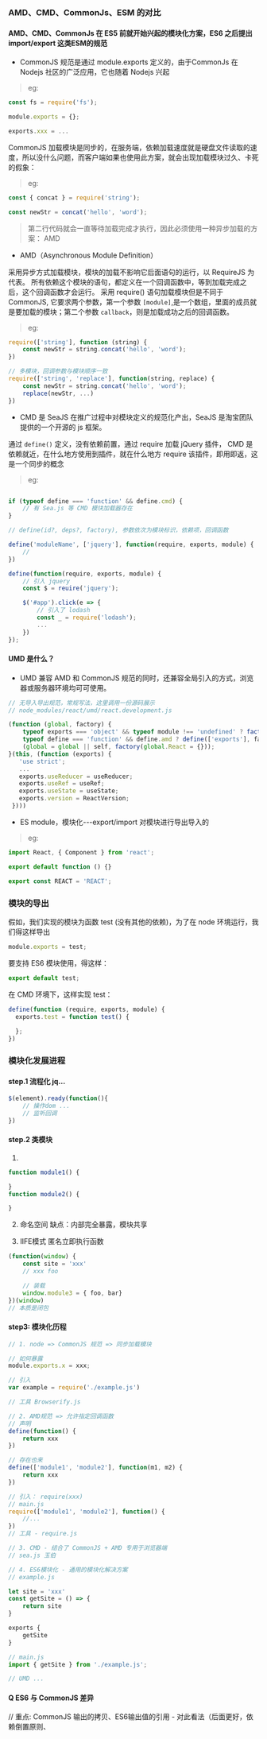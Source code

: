 ### AMD、CMD、CommonJs、ESM 的对比

#### AMD、CMD、CommonJs 在 ES5 前就开始兴起的模块化方案，ES6 之后提出 import/export 这类ESM的规范

- CommonJS 规范是通过 module.exports 定义的，由于CommonJs 在 Nodejs 社区的广泛应用，它也随着 Nodejs 兴起

> eg:
```js
const fs = require('fs');

module.exports = {};

exports.xxx = ...
```

CommonJS 加载模块是同步的，在服务端，依赖加载速度就是硬盘文件读取的速度，所以没什么问题，而客户端如果也使用此方案，就会出现加载模块过久、卡死的假象：

> eg:
```js
const { concat } = require('string');

const newStr = concat('hello', 'word');
```

> 第二行代码就会一直等待加载完成才执行，因此必须使用一种异步加载的方案： AMD

- AMD（Asynchronous Module Definition）

采用异步方式加载模块，模块的加载不影响它后面语句的运行，以 RequireJS 为代表。
所有依赖这个模块的语句，都定义在一个回调函数中，等到加载完成之后，这个回调函数才会运行。
采用 require() 语句加载模块但是不同于 CommonJS, 它要求两个参数，第一个参数 `[module]`,是一个数组，里面的成员就是要加载的模块；第二个参数 `callback`，则是加载成功之后的回调函数。

> eg:
```js
require(['string'], function (string) {
    const newStr = string.concat('hello', 'word');
})

// 多模块，回调参数与模块顺序一致
require(['string', 'replace'], function(string, replace) {
    const newStr = string.concat('hello', 'word');
    replace(newStr, ...)
})
```

- CMD 是 SeaJS 在推广过程中对模块定义的规范化产出，SeaJS 是淘宝团队提供的一个开源的 js 框架。

通过 `define()` 定义，没有依赖前置，通过 require 加载 jQuery 插件，  CMD 是依赖就近，在什么地方使用到插件，就在什么地方 require 该插件，即用即返，这是一个同步的概念

> eg:
```js

if (typeof define === 'function' && define.cmd) {
    // 有 Sea.js 等 CMD 模块加载器存在
}

// define(id?, deps?, factory), 参数依次为模块标识，依赖项，回调函数

define('moduleName', ['jquery'], function(require, exports, module) {
    //
})

define(function(require, exports, module) {
    // 引入 jquery
    const $ = reuire('jquery');

    $('#app').click(e => {
        // 引入了 lodash
        const _ = require('lodash');
        ...
    })
});
```
#### UMD 是什么？

- UMD 兼容 AMD 和 CommonJS 规范的同时，还兼容全局引入的方式，浏览器或服务器环境均可可使用。

```js
// 无导入导出规范，常规写法，这里调用一份源码展示
// node_modules/react/umd/react.development.js

(function (global, factory) {
    typeof exports === 'object' && typeof module !== 'undefined' ? factory(exports) :
    typeof define === 'function' && define.amd ? define(['exports'], factory) :
    (global = global || self, factory(global.React = {}));
}(this, (function (exports) {
   'use strict';
   ...
   exports.useReducer = useReducer;
   exports.useRef = useRef;
   exports.useState = useState;
   exports.version = ReactVersion;
 })))
```

- ES module，模块化---export/import 对模块进行导出导入的

> eg:
```js
import React, { Component } from 'react';

export default function () {}

export const REACT = 'REACT';

```


### 模块的导出

假如，我们实现的模块为函数 test (没有其他的依赖)，为了在 node 环境运行，我们得这样导出

```js
module.exports = test;
```

要支持 ES6 模块使用，得这样：

```js
export default test;
```

在 CMD 环境下，这样实现 test：

```js
define(function (require, exports, module) {
  exports.test = function test() {
    
  };
})
```

### 模块化发展进程


#### step.1 流程化 jq...
```js
$(element).ready(function(){
    // 操作dom ...
    // 监听回调
})
```

#### step.2 类模块

1.
```js
function module1() {

}
function module2() {

}
```


2. 命名空间
缺点：内部完全暴露，模块共享

3. IIFE模式 匿名立即执行函数
```js
(function(window) {
    const site = 'xxx'
    // xxx foo

    // 装载
    window.module3 = { foo, bar}
})(window)
// 本质是闭包
```

#### step3: 模块化历程
```js
// 1. node => CommonJS 规范 => 同步加载模块

// 如何暴露
module.exports.x = xxx;

// 引入
var example = require('./example.js')

// 工具 Browserify.js

// 2. AMD规范 => 允许指定回调函数
// 声明
define(function() {
    return xxx
})

// 存在也来
define(['module1', 'module2'], function(m1, m2) {
    return xxx
})

// 引入： require(xxx)
// main.js
require(['module1', 'module2'], function() {
    //...
})
// 工具 - require.js

// 3. CMD - 结合了 CommonJS + AMD 专用于浏览器端
// sea.js 玉伯

// 4. ES6模块化 - 通用的模块化解决方案
// example.js

let site = 'xxx'
const getSite = () => {
    return site
}

exports {
    getSite
}

// main.js
import { getSite } from './example.js';

// UMD ...
```

#### Q ES6 与 CommonJS 差异
// 重点: CommonJS 输出的拷贝、ES6输出值的引用 - 对此看法（后面更好，依赖倒置原则、